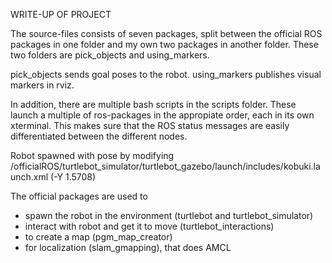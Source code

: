 WRITE-UP OF PROJECT

The source-files consists of seven packages, split between the official ROS packages in one folder and my own two packages in another folder. These two folders are pick_objects and using_markers.

pick_objects sends goal poses to the robot.
using_markers publishes visual markers in rviz.

In addition, there are multiple bash scripts in the scripts folder. These launch a multiple of ros-packages in the appropiate order, each in its own xterminal. This makes sure that the ROS status messages are easily differentiated between the different nodes.

Robot spawned with pose by modifying /officialROS/turtlebot_simulator/turtlebot_gazebo/launch/includes/kobuki.launch.xml (-Y 1.5708)

The official packages are used to 
- spawn the robot in the environment (turtlebot and turtlebot_simulator)
- interact with robot and get it to move (turtlebot_interactions)
- to create a map (pgm_map_creator)
- for localization (slam_gmapping), that does AMCL